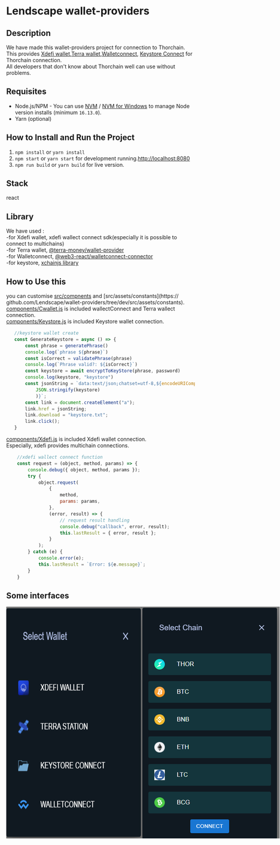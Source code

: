 # Lendscape wallet-providers

## Description 
We have made this wallet-providers project for connection to Thorchain. <br />
This provides [Xdefi wallet](https://chrome.google.com/webstore/detail/xdefi-wallet/hmeobnfnfcmdkdcmlblgagmfpfboieaf?hl=en),[Terra wallet](https://chrome.google.com/webstore/detail/terra-station-wallet/aiifbnbfobpmeekipheeijimdpnlpgpp/related),[Walletconnect](https://chrome-stats.com/d/djmlnjfkgolclllleomgpgodjkmnjoec), [Keystore Connect](https://www.file-extension.info/format/keystore#:~:text=KEYSTORE%20is%20a%20file%20extension,programs%20distributed%20for%20Windows%20platform.) for Thorchain connection.<br />
All developers that don't know about Thorchain well can use without problems.<br />

## Requisites
- Node.js/NPM - You can use [NVM](https://github.com/nvm-sh/nvm) / [NVM for Windows](https://github.com/coreybutler/nvm-windows) to manage Node version installs (minimum `16.13.0`).
- Yarn (optional)

## How to Install and Run the Project
1. `npm install` or `yarn install`
2. `npm start` or `yarn start` for development running.[http://localhost:8080](http://localhost:3000)
3. `npm run build` or `yarn build` for live version.

## Stack
 react

## Library
We have used :<br />
    -for Xdefi wallet, xdefi wallect connect sdk(especially it is possible to connect to multichains)<br />
    -for Terra wallet, [@terra-money/wallet-provider](https://www.npmjs.com/package/@terra-money/wallet-provider)<br />
    -for Walletconnect, [@web3-react/walletconnect-connector](npmjs.com/package/@web3-react/walletconnect-connector)<br />
    -for keystore, [xchainjs library](https://github.com/xchainjs/xchainjs-lib)<br />

## How to Use this
 you can customise [src/compnents](https://github.com/Lendscape/wallet-providers/tree/dev/src/components) and [src/assets/constants](https:// github.com/Lendscape/wallet-providers/tree/dev/src/assets/constants). <br />
 [components/Cwallet.js](https://github.com/Lendscape/wallet-providers/blob/dev/src/components/Cwallet.js) is included wallectConnect and Terra wallect connection.<br />
 [components/Keystore.js](https://github.com/Lendscape/wallet-providers/blob/dev/src/components/Keystore.js) is included Keystore wallet connection. <br />
 ```javascript
    //keystore wallet create
    const GenerateKeystore = async () => {
        const phrase = generatePhrase() 
        console.log(`phrase ${phrase}`)
        const isCorrect = validatePhrase(phrase)
        console.log(`Phrase valid?: ${isCorrect}`)
        const keystore = await encryptToKeyStore(phrase, password)
        console.log(keystore, "keystore")
        const jsonString = `data:text/json;chatset=utf-8,${encodeURIComponent(
            JSON.stringify(keystore)
            )}`;
        const link = document.createElement("a");
        link.href = jsonString;
        link.download = "keystore.txt";
        link.click();
    }
```
 [components/Xdefi.js](https://github.com/Lendscape/wallet-providers/blob/dev/src/components/Xdefi.js) is included Xdefi wallet connection.
 <br />
 Especially, xdefi provides multichain connections.<br />
```javascript
    //xdefi wallect connect function
    const request = (object, method, params) => {
        console.debug({ object, method, params });
        try {
            object.request(
                {
                    method,
                    params: params,
                },
                (error, result) => {
                    // request result handling
                    console.debug("callback", error, result);
                    this.lastResult = { error, result };
                }
            );
        } catch (e) {
            console.error(e);
            this.lastResult = `Error: ${e.message}`;
        }
    }
```
## Some interfaces
<div style="display:flex;" id="images">
    <img src="src/assets/img/readme/wallet.png"></img><br/>
    <img src="src/assets/img/readme/chain.png"></img>
</div>
